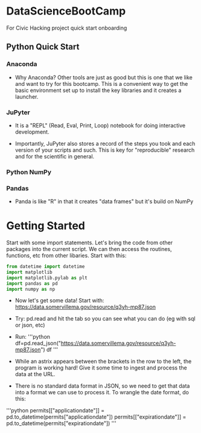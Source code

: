 # DataScienceBootCamp
For Civic Hacking project quick start onboarding

## Python Quick Start

### Anaconda

* Why Anaconda?  Other tools are just as good but this is one that we like and want to try for this bootcamp.  This is a convenient way to get the basic environment set up to install the key libraries and it creates a launcher.  

### JuPyter

* It is a "REPL" (Read, Eval, Print, Loop) notebook for doing interactive development. 

* Importantly, JuPyter also stores a record of the steps you took and each version of your scripts and such.  This is key for "reproducible" research and for the scientific in general.  

### Python NumPy

### Pandas 

* Panda is like "R" in that it creates "data frames" but it's build on NumPy

# Getting Started

Start with some import statements.  Let's bring the code from other packages into the current script.  We can then access the routines, functions, etc from other libaries.  Start with this:

```python
from datetime import datetime
import matplotlib
import matplotlib.pylab as plt
import pandas as pd
import numpy as np
```

* Now let's get some data!  Start with: https://data.somervillema.gov/resource/q3yh-mp87.json 

* Try: pd.read and hit the tab so you can see what you can do (eg with sql or json, etc)

* Run: 
'''python
df=pd.read_json("https://data.somervillema.gov/resource/q3yh-mp87.json")
df
'''
* While an astrix appears between the brackets in the row to the left, the program is working hard!  Give it some time to ingest and process the data at the URL.  

* There is no standard data format in JSON, so we need to get that data into a format we can use to process it.  To wrangle the date format, do this:

'''python
permits[["applicationdate"]] = pd.to_datetime(permits["applicationdate"])
permits[["expirationdate"]] = pd.to_datetime(permits["expirationdate"])
'''
